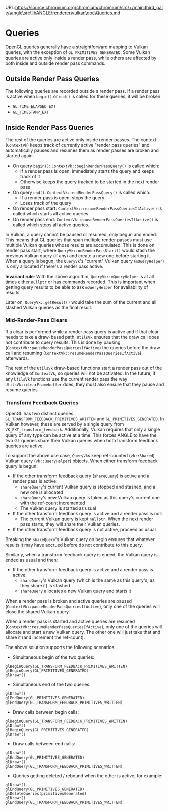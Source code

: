 URL:https://source.chromium.org/chromium/chromium/src/+/main:third_party\angle\src\libANGLE\renderer\vulkan\doc\Queries.md
# Queries

OpenGL queries generally have a straightforward mapping to Vulkan queries, with the exception of
`GL_PRIMITIVES_GENERATED`.  Some Vulkan queries are active only inside a render pass, while others
are affected by both inside and outside render pass commands.

## Outside Render Pass Queries

The following queries are recorded outside a render pass.  If a render pass is active when
`begin()` or `end()` is called for these queries, it will be broken.

- `GL_TIME_ELAPSED_EXT`
- `GL_TIMESTAMP_EXT`

## Inside Render Pass Queries

The rest of the queries are active only inside render passes.  The context (`ContextVk`) keeps track
of currently active "render pass queries" and automatically pauses and resumes them as render passes
are broken and started again.

- On query `begin()`: `ContextVk::beginRenderPassQuery()` is called which:
  * If a render pass is open, immediately starts the query and keeps track of it
  * Otherwise keeps the query tracked to be started in the next render pass
- On query `end()`: `ContextVk::endRenderPassQuery()` is called which:
  * If a render pass is open, stops the query
  * Loses track of the query
- On render pass start: `ContextVk::resumeRenderPassQueriesIfActive()` is called which starts all
  active queries.
- On render pass end: `ContextVk::pauseRenderPassQueriesIfActive()` is called which stops all
  active queries.

In Vulkan, a query cannot be paused or resumed, only begun and ended.  This means that GL queries
that span multiple render passes must use multiple Vulkan queries whose results are accumulated.
This is done on render pass start, where `QueryVk::onRenderPassStart()` would stash the previous
Vulkan query (if any) and create a new one before starting it.  When a query is begun, the
`QueryVk`'s "current" Vulkan query (`mQueryHelper`) is only allocated if there's a render pass
active.

**Invariant rule**: With the above algorithm, `QueryVk::mQueryHelper` is at all times either
`nullptr` or has commands recorded.  This is important when getting query results to be able to
ask `mQueryHelper` for availability of results.

Later on, `QueryVk::getResult()` would take the sum of the current and all stashed Vulkan queries as
the final result.

### Mid-Render-Pass Clears

If a clear is performed while a render pass query is active and if that clear needs to take a
draw-based path, `UtilsVk` ensures that the draw call does not contribute to query results.  This is
done by pausing (`ContextVk::pauseRenderPassQueriesIfActive`) the queries before the draw call and
resuming (`ContextVk::resumeRenderPassQueriesIfActive`) afterwards.

The rest of the `UtilsVk` draw-based functions start a render pass out of the knowledge of
`ContextVk`, so queries will not be activated.  In the future, if any `UtilsVk` functions use the
current render pass the way `UtilsVk::clearFramebuffer` does, they must also ensure that they pause
and resume queries.

### Transform Feedback Queries

OpenGL has two distinct queries `GL_TRANSFORM_FEEDBACK_PRIMITIVES_WRITTEN` and
`GL_PRIMITIVES_GENERATED`.  In Vulkan however, these are served by a single query from
`VK_EXT_transform_feedback`.  Additionally, Vulkan requires that only a single query of any type can
be active at a time.  This forces ANGLE to have the two GL queries share their Vulkan queries when
both transform feedback queries are active.

To support the above use case, `QueryVk`s keep ref-counted (`vk::Shared`) Vulkan query
(`vk::QueryHelper`) objects.  When either transform feedback query is begun:

- If the other transform feedback query (`shareQuery`) is active and a render pass is active:
  * `shareQuery`'s current Vulkan query is stopped and stashed, and a new one is allocated
  * `shareQuery`'s new Vulkan query is taken as this query's current one with the ref-count
     incremented
  * The Vulkan query is started as usual
- If the other transform feedback query is active and a render pass is not:
  * The current Vulkan query is kept `nullptr`.  When the next render pass starts, they will share
    their Vulkan queries.
- If the other transform feedback query is not active, proceed as usual

Breaking the `shareQuery`'s Vulkan query on begin ensures that whatever results it may have accrued
before do not contribute to this query.

Similarly, when a transform feedback query is ended, the Vulkan query is ended as usual and then:

- If the other transform feedback query is active and a render pass is active:
  * `shareQuery`'s Vulkan query (which is the same as this query's, as they share it) is stashed
  * `shareQuery` allocates a new Vulkan query and starts it

When a render pass is broken and active queries are paused
(`ContextVk::pauseRenderPassQueriesIfActive`), only one of the queries will close the shared Vulkan
query.

When a render pass is started and active queries are resumed
(`ContextVk::resumeRenderPassQueriesIfActive`), only one of the queries will allocate and start a
new Vulkan query.  The other one will just take that and share it (and increment the ref-count).

The above solution supports the following scenarios:

- Simultaneous begin of the two queries:

```
glBeginQuery(GL_TRANSFORM_FEEDBACK_PRIMITIVES_WRITTEN)
glBeginQuery(GL_PRIMITIVES_GENERATED)
glDraw*()
```

- Simultaneous end of the two queries:

```
glDraw*()
glEndQuery(GL_PRIMITIVES_GENERATED)
glEndQuery(GL_TRANSFORM_FEEDBACK_PRIMITIVES_WRITTEN)
```

- Draw calls between begin calls:

```
glBeginQuery(GL_TRANSFORM_FEEDBACK_PRIMITIVES_WRITTEN)
glDraw*()
glBeginQuery(GL_PRIMITIVES_GENERATED)
glDraw*()
```

- Draw calls between end calls:

```
glDraw*()
glEndQuery(GL_PRIMITIVES_GENERATED)
glDraw*()
glEndQuery(GL_TRANSFORM_FEEDBACK_PRIMITIVES_WRITTEN)
```

- Queries getting deleted / rebound when the other is active, for example:

```
glDraw*()
glEndQuery(GL_PRIMITIVES_GENERATED)
glDeleteQueries(primitivesGenerated)
glDraw*()
glEndQuery(GL_TRANSFORM_FEEDBACK_PRIMITIVES_WRITTEN)
```
